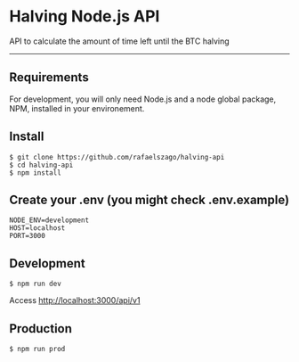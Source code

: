 
# Halving Node.js API

API to calculate the amount of time left until the BTC halving

---
## Requirements

For development, you will only need Node.js and a node global package, NPM, installed in your environement.

## Install

    $ git clone https://github.com/rafaelszago/halving-api
    $ cd halving-api
    $ npm install

## Create your .env (you might check .env.example)

```
NODE_ENV=development
HOST=localhost
PORT=3000
```  

## Development

    $ npm run dev
Access  [http://localhost:3000/api/v1](http://localhost:3000/api/v1)


## Production

    $ npm run prod
